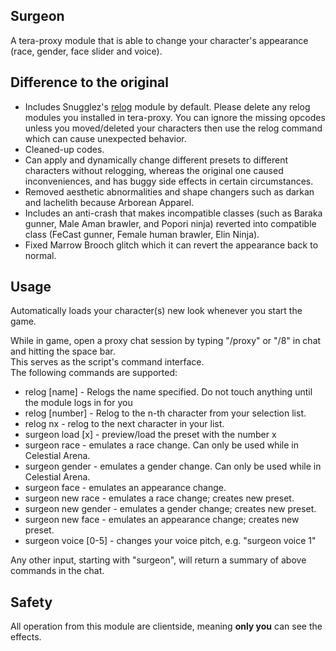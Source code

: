 

## Surgeon  
A tera-proxy module that is able to change your character's appearance (race, gender, face slider and voice).  

## Difference to the original
* Includes Snugglez's [relog](https://github.com/Snugglez/relog) module by default. Please delete any relog modules you installed in tera-proxy. You can ignore the missing opcodes unless you moved/deleted your characters then use the relog command which can cause unexpected behavior.
* Cleaned-up codes.
* Can apply and dynamically change different presets to different characters without relogging, whereas the original one caused inconveniences, and has buggy side effects in certain circumstances.
* Removed aesthetic abnormalities and shape changers such as darkan and lachelith because Arborean Apparel.
* Includes an anti-crash that makes incompatible classes (such as Baraka gunner, Male Aman brawler, and Popori ninja) reverted into compatible class (FeCast gunner, Female human brawler, Elin Ninja).
* Fixed Marrow Brooch glitch which it can revert the appearance back to normal.
  
## Usage  
Automatically loads your character(s) new look whenever you start the game.
  
While in game, open a proxy chat session by typing "/proxy" or "/8" in chat and hitting the space bar.  
This serves as the script's command interface.  
The following commands are supported:  

* relog [name] - Relogs the name specified. Do not touch anything until the module logs in for you
* relog [number] - Relog to the n-th character from your selection list.
* relog nx - relog to the next character in your list.
* surgeon load [x] - preview/load the preset with the number x
* surgeon race - emulates a race change. Can only be used while in Celestial Arena.
* surgeon gender - emulates a gender change. Can only be used while in Celestial Arena.
* surgeon face - emulates an appearance change.
* surgeon new race - emulates a race change; creates new preset.
* surgeon new gender - emulates a gender change; creates new preset.
* surgeon new face - emulates an appearance change; creates new preset.
* surgeon voice [0-5] - changes your voice pitch, e.g. "surgeon voice 1"
  
Any other input, starting with "surgeon", will return a summary of above commands in the chat.  
  
## Safety
All operation from this module are clientside, meaning **only you** can see the effects.
  
